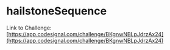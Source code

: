 # hailstoneSequence

Link to Challenge: [https://app.codesignal.com/challenge/BKgnwNBLpJdrzAx24](https://app.codesignal.com/challenge/BKgnwNBLpJdrzAx24)